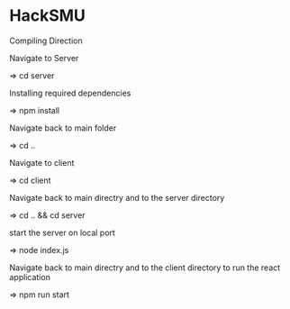 # HackSMU

Compiling Direction 

Navigate to Server 

=> cd server

Installing required dependencies

=> npm install

Navigate back to main folder

=> cd ..

Navigate to client

=> cd client

Navigate back to main directry and to the server directory 

=> cd .. && cd server

start the server on local port 

=> node index.js

Navigate back to main directry and to the client directory to run the react application

=> npm run start
